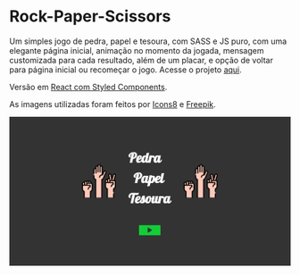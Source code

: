 # Rock-Paper-Scissors

Um simples jogo de pedra, papel e tesoura, com SASS e JS puro, com uma elegante página inicial, animação no momento da jogada, mensagem customizada para cada resultado, além de um placar, e opção de voltar para página inicial ou recomeçar o jogo. Acesse o projeto [aqui](https://rock-paper-scissors-game-sand.vercel.app/).

Versão em [React com Styled Components](https://github.com/theandersonfonseca/Rock-Paper-Scissors2).

As imagens utilizadas foram feitos por [Icons8](https://icons8.com/) e [Freepik](https://www.freepik.com).

![](src/images/rock-paper-scissors-gif.gif)

